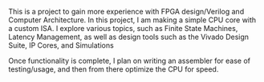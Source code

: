 This is a project to gain more experience with FPGA design/Verilog and Computer Architecture. In this project, I am making a simple CPU core with a custom ISA. I explore various topics, such as Finite State Machines, Latency Management, 
as well as design tools such as the Vivado Design Suite, IP Cores, and Simulations

Once functionality is complete, I plan on writing an assembler for ease of testing/usage, and then from there optimize the CPU for speed.
